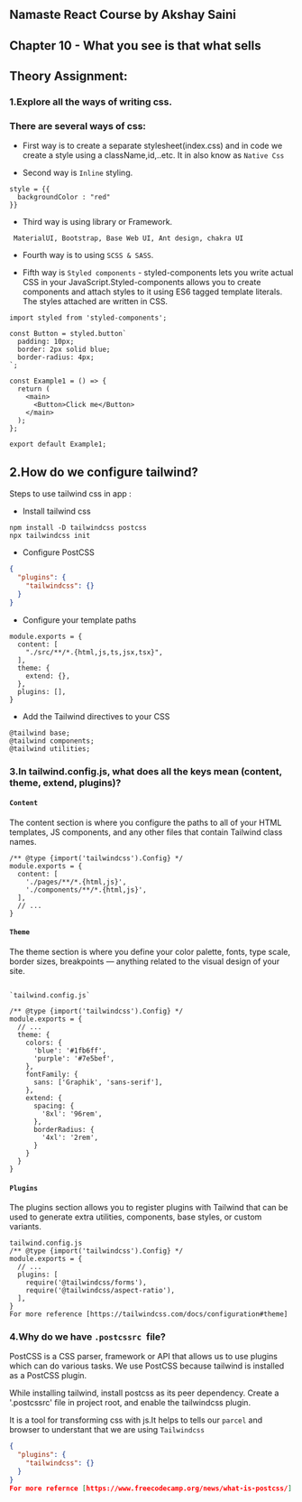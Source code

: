 ## Namaste React Course by Akshay Saini

## Chapter 10 - What you see is that what sells

## Theory Assignment: 
### 1.Explore all the ways of writing css. 

### There are several ways of css:
- First way is to create a separate stylesheet(index.css) and in code we create a style using a className,id,..etc. It in also know as `Native Css`

-	Second way is `Inline` styling.

```
style = {{
  backgroundColor : "red"
}}

```

-	Third way is using library or Framework.

```
 MaterialUI, Bootstrap, Base Web UI, Ant design, chakra UI
```

-	Fourth way is to using `SCSS & SASS`.

-	Fifth way is `Styled components` -  styled-components lets you write actual CSS in your JavaScript.Styled-components allows you to create components and attach styles to it using ES6 tagged template literals. The styles attached are written in CSS.

```
import styled from 'styled-components';

const Button = styled.button`
  padding: 10px;
  border: 2px solid blue;
  border-radius: 4px;
`;

const Example1 = () => {
  return (
    <main>
      <Button>Click me</Button>
    </main>
  );
};

export default Example1;
```

## 2.How do we configure tailwind?

Steps to use tailwind css in app : 
- Install tailwind css

```
npm install -D tailwindcss postcss
npx tailwindcss init
```

- Configure PostCSS
```json
{
  "plugins": {
    "tailwindcss": {}
  }
}
```

- Configure your template paths

```
module.exports = {
  content: [
    "./src/**/*.{html,js,ts,jsx,tsx}",
  ],
  theme: {
    extend: {},
  },
  plugins: [],
}
```

- Add the Tailwind directives to your CSS

```
@tailwind base;
@tailwind components;
@tailwind utilities;
```

### 3.In tailwind.config.js, what does all the keys mean (content, theme, extend, plugins)? 
 
#### `Content`
The content section is where you configure the paths to all of your HTML templates, JS components, and any other files that contain Tailwind class names.

```
/** @type {import('tailwindcss').Config} */
module.exports = {
  content: [
    './pages/**/*.{html,js}',
    './components/**/*.{html,js}',
  ],
  // ...
}
```

#### `Theme`
The theme section is where you define your color palette, fonts, type scale, border sizes, breakpoints — anything related to the visual design of your site.

```

`tailwind.config.js`

/** @type {import('tailwindcss').Config} */
module.exports = {
  // ...
  theme: {
    colors: {
      'blue': '#1fb6ff',
      'purple': '#7e5bef',
    },
    fontFamily: {
      sans: ['Graphik', 'sans-serif'],
    },
    extend: {
      spacing: {
        '8xl': '96rem',
      },
      borderRadius: {
        '4xl': '2rem',
      }
    }
  }
}
```

####  `Plugins`
The plugins section allows you to register plugins with Tailwind that can be used to generate extra utilities, components, base styles, or custom variants.

```
tailwind.config.js
/** @type {import('tailwindcss').Config} */
module.exports = {
  // ...
  plugins: [
    require('@tailwindcss/forms'),
    require('@tailwindcss/aspect-ratio'),
  ],
}
For more reference [https://tailwindcss.com/docs/configuration#theme]

```

### 4.Why do we have `.postcssrc `file?


PostCSS is a CSS parser, framework or API that allows us to use plugins which can do various tasks. We use PostCSS because tailwind is installed as a PostCSS plugin. 

While installing tailwind, install postcss as its peer dependency. Create a '.postcssrc' file in project root, and enable the tailwindcss plugin.

It is a tool for transforming css with js.It helps to tells our `parcel` and browser to understant that we are using `Tailwindcss`

```json
{
  "plugins": {
    "tailwindcss": {}
  }
}
For more refernce [https://www.freecodecamp.org/news/what-is-postcss/]

```
